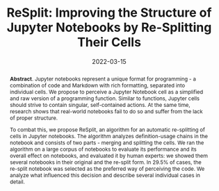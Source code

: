 ---
title: "ReSplit: Improving the Structure of Jupyter Notebooks by Re-Splitting Their Cells"
authors: '<i>Sergey Titov, Yaroslav Golubev, and Timofey Bryksin</i>'
status: "published"
collection: publications
permalink: /publications/2022-03-15-resplit
date: 2022-03-15
venue: "the proceedings of <b>SANER'22</b>"
pdf: 'https://arxiv.org/abs/2112.14825'
data: 'https://github.com/JetBrains-Research/ReSplit'
paperurl: 'https://doi.org/10.1109/SANER53432.2022.00066'
counter_id: 'C35'
level: 'A'
abstract: "<p><b>Abstract</b>. Jupyter notebooks represent a unique format for programming - a combination of code and Markdown with rich formatting, separated into individual cells. We propose to perceive a Jupyter Notebook cell as a simplified and raw version of a programming function. Similar to functions, Jupyter cells should strive to contain singular, self-contained actions. At the same time, research shows that real-world notebooks fail to do so and suffer from the lack of proper structure.</p><p>To combat this, we propose ReSplit, an algorithm for an automatic re-splitting of cells in Jupyter notebooks. The algorithm analyzes definition-usage chains in the notebook and consists of two parts - merging and splitting the cells. We ran the algorithm on a large corpus of notebooks to evaluate its performance and its overall effect on notebooks, and evaluated it by human experts: we showed them several notebooks in their original and the re-split form. In 29.5% of cases, the re-split notebook was selected as the preferred way of perceiving the code. We analyze what influenced this decision and describe several individual cases in detail.</p>"
---